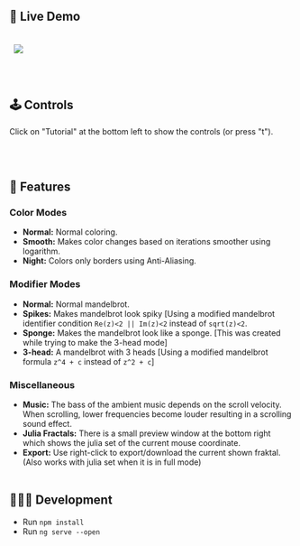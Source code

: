 
## 🔴 Live Demo
&nbsp;<br>&nbsp;
<a href="https://frac.vercel.app/">
  <img align="center" src="https://raw.githubusercontent.com/MindLaborDev/MindLaborDev/master/preview/frac.svg" />
</a>

&nbsp;<br>&nbsp;

## 🕹️ Controls
Click on "Tutorial" at the bottom left to show the controls (or press "t").

&nbsp;<br>&nbsp;

## 🤖 Features

### Color Modes
* __Normal:__ Normal coloring.
* __Smooth:__ Makes color changes based on iterations smoother using logarithm.
* __Night:__ Colors only borders using Anti-Aliasing.


### Modifier Modes
* __Normal:__ Normal mandelbrot.
* __Spikes:__ Makes mandelbrot look spiky  [Using a modified mandelbrot identifier condition `Re(z)<2 || Im(z)<2` instead of `sqrt(z)<2`.
* __Sponge:__ Makes the mandelbrot look like a sponge. [This was created while trying to make the 3-head mode]
* __3-head:__ A mandelbrot with 3 heads [Using a modified mandelbrot formula `z^4 + c` instead of `z^2 + c`]


### Miscellaneous
* __Music:__ The bass of the ambient music depends on the scroll velocity. When scrolling, lower frequencies become louder resulting in a scrolling sound effect.
* __Julia Fractals:__ There is a small preview window at the bottom right which shows the julia set of the current mouse coordinate.
* __Export:__ Use right-click to export/download the current shown fraktal. (Also works with julia set when it is in full mode)
&nbsp;<br>&nbsp;

## 👨🏽‍💻 Development
* Run `npm install`
* Run `ng serve --open`
